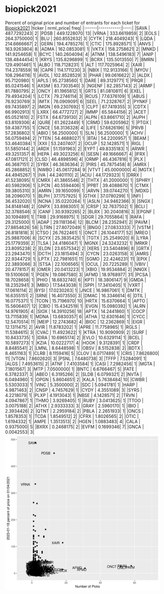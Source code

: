 # biopick2021
Percent of original price and number of entrants for each ticket for [Biopick2021](https://twitter.com/hashtag/Biopick2021)
|ticker |  nrml_price| freq|
|:------|-----------:|----:|
|SAVA   | 487.7292243|    2|
|PDSB   | 449.1228070|   13|
|VRNA   | 333.6619859|    2|
|EOLS   | 264.3750000|    1|
|BLU    | 260.8552632|    3|
|CYTK   | 218.4049243|    1|
|LQDA   | 214.6666667|    2|
|GERN   | 194.4785276|    1|
|CTIC   | 175.8928571|    1|
|ANVS   | 163.9263804|    8|
|ADMA   | 162.0853081|    1|
|VKTX   | 158.2758621|    2|
|MNKD   | 141.9254658|    1|
|BCYC   | 140.2604094|    4|
|ATNM   | 138.5496183|    7|
|ANIP   | 138.4844454|    1|
|KRYS   | 135.8296899|    1|
|BCRX   | 135.5013550|    7|
|BMRN   | 129.4901461|    1|
|ALBO   | 118.7128231|    1|
|ALT    | 117.7025964|    2|
|XAIR   | 114.2378559|   18|
|CAPR   | 114.1711230|    3|
|NBIX   | 112.9133166|    1|
|MYOV   | 108.2964116|    1|
|AVDL   | 102.8528529|    3|
|PHAR   |  99.0616622|    2|
|ALDX   |  95.7120980|    1|
|APLS   |  95.2738560|    1|
|DARE   |  89.3129771|    1|
|PRQR   |  85.0241546|    1|
|AXSM   |  83.7303540|    3|
|NGENF  |  82.2857143|    2|
|ARMP   |  81.7880795|    2|
|ONCY   |  81.1965812|    1|
|GRTS   |  81.0810811|    6|
|EXEL   |  79.4934204|    1|
|LCTX   |  79.2746114|    3|
|RCUS   |  77.6376109|    1|
|ABUS   |  76.9230769|    3|
|IMTX   |  76.0909091|    6|
|SEEL   |  71.2328767|    2|
|PYNKF  |  69.7435897|    2|
|IMGN   |  69.2307692|    1|
|CLPT   |  67.7419355|    3|
|CDTX   |  66.9902913|    1|
|LXRX   |  66.4772727|    2|
|IMMP   |  65.5844156|    2|
|ACET   |  65.0521610|    2|
|FSTX   |  64.6739130|    2|
|ALPN   |  63.8661710|    2|
|AUPH   |  63.8109306|    4|
|QURE   |  61.2622449|    1|
|CRMD   |  59.6205962|    1|
|PTGX   |  59.4387755|    1|
|CNCE   |  58.3136328|    4|
|LIFE   |  57.6826196|    5|
|PRVB   |  57.2836802|    1|
|ABIO   |  56.2500000|    1|
|SLN    |  56.2500000|    1|
|ACHV   |  56.0759494|    2|
|YTEN   |  54.4688027|    1|
|BTAI   |  54.2200957|    1|
|BEAM   |  53.4640384|    1|
|XXII   |  53.2407407|    2|
|OCUP   |  52.1428571|    1|
|RIGL   |  51.5850144|    2|
|ARDX   |  51.1591963|    2|
|EYPT   |  49.8335183|    1|
|ARWR   |  49.3251357|    8|
|HEPA   |  49.3023256|    6|
|SESN   |  49.1666667|    4|
|IFRX   |  47.0817121|    2|
|CLSD   |  46.4898596|    4|
|ORMP   |  46.4367816|    1|
|PLX    |  46.3687151|    2|
|SYBX   |  46.3636364|    2|
|PIRS   |  45.7875458|    8|
|AMRX   |  45.2868852|    1|
|NWBO   |  45.0617284|    9|
|VTVT   |  45.0000000|    4|
|MGTX   |  44.4945267|    1|
|IVA    |  44.2401110|    2|
|ACIU   |  44.1729323|    1|
|DRRX   |  41.5238095|    1|
|CMRX   |  41.3865546|    2|
|THTX   |  41.2000000|    1|
|SPHRY  |  40.5982906|    1|
|LPCN   |  40.5594406|    1|
|PPBT   |  39.4088670|    1|
|CTMX   |  39.3805310|    3|
|AMRN   |  39.1650099|    1|
|ARVN   |  39.0744270|    1|
|MDXG   |  38.2096070|    1|
|BLPH   |  37.1757925|    1|
|GTHX   |  37.0780299|    1|
|INFI   |  36.4532020|    1|
|NCNA   |  35.0220264|    1|
|ASLN   |  34.9462366|    3|
|SNGX   |  34.8148148|    2|
|GNPX   |  33.8983051|    3|
|CRSP   |  32.7637502|    1|
|BCLI   |  32.3788546|    3|
|CANF   |  30.9392265|    2|
|BLRX   |  30.2040816|    3|
|EPGNF  |  30.1094891|    1|
|TRIB   |  29.9168975|    1|
|SDGR   |  29.7055864|    1|
|RAFA   |  29.3125000|    1|
|ADAP   |  29.1181364|   12|
|BLCM   |  28.2352941|    2|
|PAVM   |  27.8854626|   58|
|LTRN   |  27.8072049|    1|
|BNGO   |  27.0833333|    7|
|VSTM   |  26.8181818|    3|
|CTSO   |  26.7622461|    1|
|ONCT   |  26.1044177|   52|
|MREO   |  25.9887006|    8|
|SCYX   |  25.3835425|    1|
|TGTX   |  25.2549020|    8|
|LYRA   |  25.1779359|    2|
|TLSA   |  24.4186047|    1|
|MGNX   |  24.3243232|    1|
|MRKR   |  23.8095238|    2|
|ELDN   |  23.6575342|    2|
|XERS   |  23.5404896|    8|
|GRTX   |  23.2943470|    1|
|DCTH   |  23.1815494|    3|
|CYCN   |  23.0263158|    3|
|AMRS   |  22.9344729|    1|
|LPTX   |  22.7981651|   11|
|SGMO   |  22.4246231|   11|
|EPIX   |  22.3893066|    3|
|STSA   |  22.1006565|    1|
|OCUL   |  20.7225289|    1|
|VBIV   |  20.4778157|    8|
|OMER   |  20.0413223|    1|
|XBIO   |  19.9534884|    2|
|NNOX   |  19.5100608|    1|
|PGEN   |  19.0867580|    3|
|AFMD   |  18.9768977|   31|
|PCSA   |  18.7028658|    1|
|PHIO   |  18.6832740|    6|
|KPTI   |  18.3806147|    9|
|GMDA   |  18.2352941|    3|
|MBIO   |  17.5443038|    1|
|SPPI   |  17.3410405|    1|
|VXRT   |  17.0616114|    2|
|BYSI   |  17.0230263|    1|
|JNCE   |  16.9867061|    1|
|DMTK   |  16.6355151|    2|
|SRNE   |  16.4073550|    3|
|DMAC   |  16.3346614|    6|
|DTIL   |  16.0775371|    1|
|TCON   |  15.7196970|   10|
|HRTX   |  15.6370664|    1|
|APTO   |  15.5606407|   12|
|CBIO   |  15.4342519|    1|
|EVGN   |  15.0980392|    1|
|ALRN   |  14.9761905|    4|
|SIOX   |  14.3910256|   18|
|APTX   |  14.2441860|    1|
|COCP   |  13.7115839|    1|
|MDNA   |  13.6830357|    6|
|ATHA   |  12.6301646|    1|
|CYCC   |  12.5470514|   11|
|MEIP   |  12.2743682|    4|
|BIOC   |  12.2362869|    1|
|EIGR   |  12.1311475|    2|
|AVIR   |  11.8783202|    1|
|APRE   |  11.7758985|    1|
|RGLS   |  11.5384615|    3|
|CVAC   |  11.4923622|    1|
|KTRA   |  10.9090909|    2|
|SURF   |  10.8433735|    1|
|IDRA   |  10.6965174|    2|
|EVLO   |  10.6329114|    1|
|BCEL   |  10.5897273|    1|
|KZIA   |  10.0222717|    4|
|HOOK   |   9.3128391|    1|
|CRDF   |   8.8485541|    2|
|LMNL   |   8.6448598|    1|
|OBSV   |   8.5152838|    2|
|BDTX   |   8.4651163|    1|
|CLRB   |   8.1159416|    5|
|CLOV   |   8.0717489|    1|
|CRIS   |   7.8626800|   11|
|VTGN   |   7.8602620|    3|
|PSNL   |   7.6480738|    3|
|TFFP   |   7.5284091|    1|
|ALGS   |   7.4953615|    2|
|ATNF   |   7.4103584|    1|
|CASI   |   7.2982456|    1|
|MGTA   |   7.1801567|    3|
|MTP    |   7.0500000|    1|
|BNTC   |   6.6766467|    5|
|FATE   |   6.3782337|    3|
|ABEO   |   6.3195266|    2|
|SLDB   |   6.0799321|    2|
|NVTA   |   6.0494960|    1|
|OPGN   |   5.8604651|    2|
|KALA   |   5.7638484|   10|
|CWBR   |   5.5303033|    1|
|VINC   |   5.3500000|    2|
|SDC    |   5.0941781|    1|
|HARP   |   4.9871463|    2|
|CNSP   |   4.7457629|    1|
|CYDY   |   4.3551089|    3|
|SYRS   |   4.2218079|    1|
|PLXP   |   4.1913043|    1|
|NBSE   |   4.1428571|    2|
|TRVN   |   4.0947867|    1|
|THMO   |   3.9269405|    1|
|RUBY   |   3.0413625|    1|
|TTOO   |   3.0075188|    2|
|ATHX   |   2.9333333|    3|
|GRAY   |   2.5960170|    1|
|IBIO   |   2.3934426|    2|
|QTNT   |   2.2959184|    2|
|PBLA   |   2.2651933|    1|
|ONCS   |   1.8578353|    1|
|TCDA   |   1.8549512|    2|
|CFRX   |   1.8026565|    2|
|OTIC   |   1.6194332|    1|
|AMPE   |   1.3513513|    2|
|HGEN   |   1.0883483|    4|
|CALA   |   0.9375000|    5|
|BXRX   |   0.2468175|    2|
|EVFM   |   0.1699346|    7|
|GNCA   |   0.0042553|    3|
![retvspicks](biopicks.png?raw=true)
